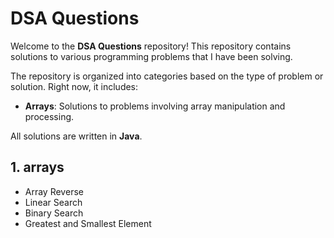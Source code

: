 
# DSA Questions

Welcome to the **DSA Questions** repository! This repository contains solutions to various programming problems that I have been solving. 

The repository is organized into categories based on the type of problem or solution. Right now, it includes:
- **Arrays**: Solutions to problems involving array manipulation and processing.


All solutions are written in **Java**.

## 1. arrays

  - Array Reverse
  - Linear Search
  - Binary Search
  - Greatest and Smallest Element




